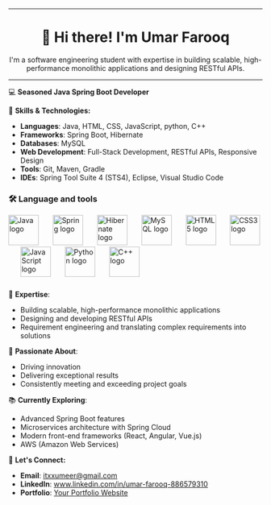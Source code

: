 ### <hr>

<h1 align="center">👋 Hi there! I'm Umar Farooq</h1>

<p align="center">I'm a software engineering student with expertise in building scalable, high-performance monolithic applications and designing RESTful APIs.</p>

<hr>


💻 **Seasoned Java Spring Boot Developer**

🌟 **Skills & Technologies:**
- **Languages**: Java, HTML, CSS, JavaScript, python, C++
- **Frameworks**: Spring Boot, Hibernate
- **Databases**: MySQL
- **Web Development**: Full-Stack Development, RESTful APIs, Responsive Design
- **Tools**: Git, Maven, Gradle
- **IDEs**: Spring Tool Suite 4 (STS4), Eclipse, Visual Studio Code

<h3 align="left">🛠 Language and tools</h3>

<div align="left">
  <img src="https://cdn.jsdelivr.net/gh/devicons/devicon/icons/java/java-original-wordmark.svg" height="60" alt="Java logo"  />
  <img width="20" />
  <img src="https://cdn.jsdelivr.net/gh/devicons/devicon/icons/spring/spring-original-wordmark.svg" height="60" alt="Spring logo"  />
  <img width="20" />
  <img src="https://cdn.jsdelivr.net/gh/devicons/devicon/icons/hibernate/hibernate-original-wordmark.svg" height="60" alt="Hibernate logo"  />
  <img width="20" />
  <img src="https://cdn.jsdelivr.net/gh/devicons/devicon/icons/mysql/mysql-original-wordmark.svg" height="60" alt="MySQL logo"  />
  <img width="20" />
  <img src="https://cdn.jsdelivr.net/gh/devicons/devicon/icons/html5/html5-original-wordmark.svg" height="60" alt="HTML5 logo"  />
  <img width="20" />
  <img src="https://cdn.jsdelivr.net/gh/devicons/devicon/icons/css3/css3-original-wordmark.svg" height="60" alt="CSS3 logo"  />
  <img width="20" />
  <img src="https://cdn.jsdelivr.net/gh/devicons/devicon/icons/javascript/javascript-original.svg" height="60" alt="JavaScript logo"  />
  <img width="20" />
  <img src="https://cdn.jsdelivr.net/gh/devicons/devicon/icons/python/python-original.svg" height="60" alt="Python logo"  />
  <img width="20" />
  <img src="https://cdn.jsdelivr.net/gh/devicons/devicon/icons/cplusplus/cplusplus-original.svg" height="60" alt="C++ logo"  />
</div>

### 






### 

### 


🔧 **Expertise**:
- Building scalable, high-performance monolithic applications
- Designing and developing RESTful APIs
- Requirement engineering and translating complex requirements into solutions

🚀 **Passionate About**:
- Driving innovation
- Delivering exceptional results
- Consistently meeting and exceeding project goals

📚 **Currently Exploring**:
- Advanced Spring Boot features
- Microservices architecture with Spring Cloud
- Modern front-end frameworks (React, Angular, Vue.js)
- AWS (Amazon Web Services)

💬 **Let's Connect:**
- **Email**: itxxumeer@gmail.com
- **LinkedIn**: www.linkedin.com/in/umar-farooq-886579310
- **Portfolio**: [Your Portfolio Website](https://yourportfolio.com)

